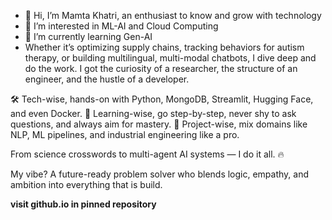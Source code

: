- 👋 Hi, I’m Mamta Khatri, an enthusiast to know and grow with technology
- 👀 I’m interested in ML-AI and Cloud Computing
- 🌱 I’m currently learning Gen-AI
- Whether it’s optimizing supply chains, tracking behaviors for autism therapy, or building multilingual, multi-modal chatbots, I dive deep and do the work. I got the curiosity of a researcher, the structure of an engineer, and the hustle of a developer.

🛠️ Tech-wise, hands-on with Python, MongoDB, Streamlit, Hugging Face, and even Docker.
🧠 Learning-wise, go step-by-step, never shy to ask questions, and always aim for mastery.
🧩 Project-wise, mix domains like NLP, ML pipelines, and industrial engineering like a pro.

From science crosswords to multi-agent AI systems — I do it all. 🔥

My vibe? A future-ready problem solver who blends logic, empathy, and ambition into everything that is build.

******************visit github.io in pinned repository******************

<!---
gitmamtahub/gitmamtahub is a ✨ special ✨ repository because its `README.md` (this file) appears on your GitHub profile.
You can click the Preview link to take a look at your changes.
--->
